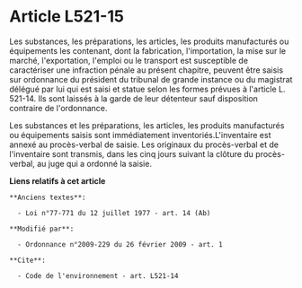 # Article L521-15

Les substances, les préparations, les articles, les produits manufacturés ou équipements les contenant, dont la fabrication,
l'importation, la mise sur le marché, l'exportation, l'emploi ou le transport est susceptible de caractériser une infraction
pénale au présent chapitre, peuvent être saisis sur ordonnance du président du tribunal de grande instance ou du magistrat
délégué par lui qui est saisi et statue selon les formes prévues à l'article L. 521-14. Ils sont laissés à la garde de leur
détenteur sauf disposition contraire de l'ordonnance. 

Les substances et les préparations, les articles, les produits manufacturés ou équipements saisis sont immédiatement
inventoriés.L'inventaire est annexé au procès-verbal de saisie. Les originaux du procès-verbal et de l'inventaire sont
transmis, dans les cinq jours suivant la clôture du procès-verbal, au juge qui a ordonné la saisie.

**Liens relatifs à cet article**

	**Anciens textes**:

	  - Loi n°77-771 du 12 juillet 1977 - art. 14 (Ab)

	**Modifié par**:

	  - Ordonnance n°2009-229 du 26 février 2009 - art. 1

	**Cite**:

	  - Code de l'environnement - art. L521-14
